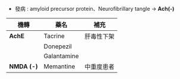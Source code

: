 - 發病 : amyloid precursor protein、Neurofibrillary tangle -> **Ach(-)**

| 機轉     | 藥名        | 補充       |
|----------|-------------|------------|
| **AchE**     | Tacrine     | 肝毒性下架 |
|          | Donepezil   |            |
|          | Galantamine |            |
| **NMDA (-)** | Memantine   | 中重度患者 |
